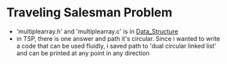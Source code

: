 # Traveling Salesman Problem

* 'multiplearray.h' and 'multiplearray.c' is in [Data_Structure](https://github.com/RPF511/Data_Structure)
* in TSP, there is one answer and path it's circular. Since i wanted to write a code that can be used fluidly, i saved path to 'dual circular linked list' and can be printed at any point in any direction
